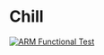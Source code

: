# Chill

[![ARM Functional Test](https://github.com/nullnan/chill-compiler/actions/workflows/maven.yml/badge.svg)](https://github.com/nullnan/chill-compiler/actions/workflows/maven.yml)
